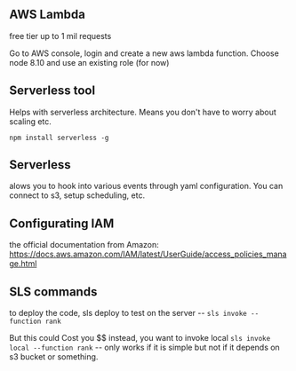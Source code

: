 ## AWS Lambda
free tier up to 1 mil requests

Go to AWS console, login
and create a new aws lambda function. Choose node 8.10 and use an existing role (for now)

## Serverless tool
Helps with serverless architecture.
Means you don't have to worry about scaling etc.

`npm install serverless -g`

## Serverless
alows you to hook into various events through yaml configuration.
You can connect to s3, setup scheduling, etc.

## Configurating IAM
the official documentation from Amazon:
https://docs.aws.amazon.com/IAM/latest/UserGuide/access_policies_manage.html

## SLS commands
to deploy the code, sls deploy
to test on the server
  -- `sls invoke --function rank`

But this could Cost you $$
instead, you want to invoke local
`sls invoke local --function rank`
-- only works if it is simple but not if it depends on s3 bucket or something.

